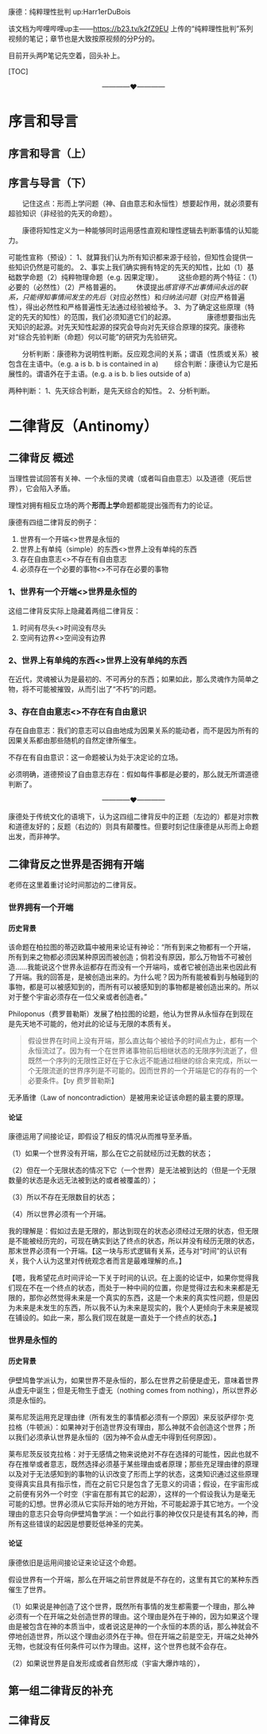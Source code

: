 康德：纯粹理性批判 up:Harr1erDuBois

该文档为哔哩哔哩up主——https://b23.tv/k2fZ9EU 上传的“纯粹理性批判”系列视频的笔记；章节也是大致按原视频的分P分的。

目前开头两P笔记先空着，回头补上。

[TOC]

<p align="center">————❤————</p>

# 序言和导言
## 序言和导言（上）
## 序言与导言（下）
　　记住这点：形而上学问题（神、自由意志和永恒性）想要起作用，就必须要有超验知识（非经验的先天的命题）。

　　康德将知性定义为一种能够同时运用感性直观和理性逻辑去判断事情的认知能力。

可能性宣称（预设）：
1、就算我们认为所有知识都来源于经验，但知性会提供一些知识仍然是可能的。
2、事实上我们确实拥有特定的先天的知性，比如（1）基础数学命题（2）纯粹物理命题（e.g. 因果定理）。
　　这些命题的两个特征：（1）必要的（必然性）（2）严格普遍的。
　　休谟提出*感官得不出事情间永远的联系，只能得知事情间发生的先后*（对应必然性）和*归纳法问题*（对应严格普遍性），得出必然性和严格普遍性无法通过经验被给予。
3、为了确定这些原理（特定的先天的知性）的范围，我们必须知道它们的起源。
　　
　　康德想要指出先天知识的起源。对先天知性起源的探究会导向对先天综合原理的探究。康德称对“综合先验判断（命题）何以可能”的研究为先验研究。

　　分析判断：康德称为说明性判断。反应观念间的关系；谓语（性质或关系）被包含在主语中。（e.g. a is b. b is contained in a)
　　综合判断：康德认为它是拓展性的。谓语外在于主语。(e.g. a is b. b lies outside of a)

两种判断：
1、先天综合判断，是先天综合的知性。
2、分析判断。

# 二律背反（Antinomy）
## 二律背反 概述
当理性尝试回答有关神、一个永恒的灵魂（或者叫自由意志）以及道德（死后世界），它会陷入矛盾。

理性对拥有相反立场的两个**形而上学**命题都能提出强而有力的论证。

康德有四组二律背反的例子：
1. 世界有一个开端<>世界是永恒的
2. 世界上有单纯（simple）的东西<>世界上没有单纯的东西
3. 存在自由意志<>不存在有自由意志
4. 必须存在一个必要的事物<>不可存在必要的事物

### 1、世界有一个开端<>世界是永恒的
这组二律背反实际上隐藏着两组二律背反：
1. 时间有尽头<>时间没有尽头
2. 空间有边界<>空间没有边界

### 2、世界上有单纯的东西<>世界上没有单纯的东西
在近代，灵魂被认为是最初的、不可再分的东西；如果如此，那么灵魂作为简单之物，将不可能被摧毁，从而引出了“不朽”的问题。

### 3、存在自由意志<>不存在有自由意识
存在自由意志：我们的意志可以自由地成为因果关系的能动者，而不是因为所有的因果关系都由那些随机的自然定律所催生。

不存在有自由意识：这一命题被认为处于决定论的立场。

必须明确，道德预设了自由意志存在：假如每件事都是必要的，那么就无所谓道德判断了。

<p align="center">————❤————</p>

康德处于传统文化的语境下，认为这四组二律背反中的正题（左边的）都是对宗教和道德友好的；反题（右边的）则具有颠覆性。但要时刻记住康德是从形而上命题出发，而非神学。

## 二律背反之世界是否拥有开端
老师在这里着重讨论时间那边的二律背反。
### 世界拥有一个开端
#### 历史背景
该命题在柏拉图的蒂迈欧篇中被用来论证有神论：“所有到来之物都有一个开端，所有到来之物都必须因某种原因而被创造；倘若没有原因，那么万物皆不可被创造……我能说这个世界永运都存在而没有一个开端吗，或者它被创造出来也因此有了开端。我的回答是，是被创造出来的。为什么呢？因为所有能被看到与触碰到的事物，都是可以被感知到的，而所有可以被感知到的事物都是被创造出来的。所以对于整个宇宙必须存在一位父亲或者创造者。”

Philoponus（费罗普勒斯）发展了柏拉图的论题，他认为世界从永恒存在到现在是先天地不可能的，他对此的论证与无限的本质有关。

> 假设世界在时间上没有开端，那么直达每个被给予的时间点为止，都有一个永恒流过了。因为有一个在世界诸事物前后相继状态的无限序列流逝了，但既然一个序列的无限性正好在于它永远不能通过相继的综合来完成，所以一个无限流逝的世界序列是不可能的。因而世界的一个开端是它的存有的一个必要条件。【by 费罗普勒斯】

无矛盾律（Law of noncontradiction）是被用来论证该命题的最主要的原理。

#### 论证
康德运用了间接论证，即假设了相反的情况从而推导至矛盾。

（1）如果一个世界没有开端，那么在它之前就经历过无数的状态；

（2）但在一个无限状态的情况下它（一个世界）是无法被到达的（但是一个无限数量的状态是永远无法被到达的或者被覆盖的）；

（3）所以不存在无限数目的状态；

（4）所以世界必须有一个开端。

我的理解是：假如过去是无限的，那达到现在的状态必须经过无限的状态，但无限是不能被经历完的，可现在确实到达了终点的状态，所以并没有经历无限的状态，那末世界必须有一个开端。【这一块与形式逻辑有关系，还与对“时间”的认识有关，我个人认为这里对传统观念者而言是最难理解的点。】

【嗯，我希望花点时间评论一下关于时间的认识。在上面的论证中，如果你觉得我们现在不在一个终点的状态，而处于一种中间的位置，你是觉得过去和未来都是无限的，那你必然觉得未来是一个真实的东西，这是一个未来的真实性问题，但是因为未来是未发生的东西，所以我不认为未来是现实的，我个人更倾向于未来是被现在铺设的。如此一来，那么我们现在就是一直处于一个终点的状态。】

###  世界是永恒的
#### 历史背景
伊壁鸠鲁学派认为，如果世界不是永恒的，那么在世界之前便是虚无，意味着世界从虚无中诞生；但是无物生于虚无（nothing comes from nothing），所以世界必须是永恒的。

莱布尼茨运用充足理由律（所有发生的事情都必须有一个原因）来反驳萨缪尔·克拉格（牛顿派）：如果神对于创造世界没有理由，那么神就不会创造这个世界；所以我们必须承认世界是永恒的（因为神不会从虚无中得到任何原因）。

莱布尼茨反驳克拉格：对于无感情之物来说绝对不存在选择的可能性，因此也就不存在推举或者意志，既然选择必须基于某些理由或者原理；那些充足理由律的原理以及对于无法感知到的事物的认识改变了形而上学的状态，这类知识通过这些原理变得真实且具有指示性，而在之前它只是包含了无意义的词语；假设，在宇宙形成之前便有另外一个时空（宇宙在那有其它的起源），这样的一个假设我认为是毫无可能的幻想。世界必须从它实际开始的地方开始，不可能起源于其它地方。一个没理由的意志只会导向伊壁鸠鲁学派：一个如此行事的神仅仅只是徒有其名的神，而所有这些错误的起因是想要贬低神圣的完美。

#### 论证
康德依旧是运用间接论证来论证这个命题。

假设世界有一个开端，那么在开端之前世界就是不存在的，这里有其它的某种东西催生了世界。

（1）如果说是神创造了这个世界，既然所有事情的发生都需要一个理由，那么神必须有一个在开端之处创造世界的理由。这个理由是外在于神的，因为如果这个理由是被包含在神的本质当中，或者说这是神的一个永恒的本质的话，那么神就会不停地创造世界，所以这个理由必须外在于神。但在开端之前是空无，开端之处神外无物，也就没有任何条件可以作为理由。这样，这个世界也就不会存在。

（2）如果说世界是自发形成或者自然形成（宇宙大爆炸啥的），


## 第一组二律背反的补充
## 二律背反